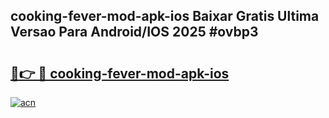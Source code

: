 ## cooking-fever-mod-apk-ios Baixar Gratis Ultima Versao Para Android/IOS 2025 #ovbp3

# <h2><a href="https://ainizakaria.my?title=cooking-fever-mod-apk-ios&ref=20M">🔗👉 🔴 cooking-fever-mod-apk-ios</a></h2>

[![acn](https://github.com/user-attachments/assets/0f9c940e-d8b0-45ae-aac7-cd30a18b3e1c)](https://ainizakaria.my?title=cooking-fever-mod-apk-ios&ref=20M)

